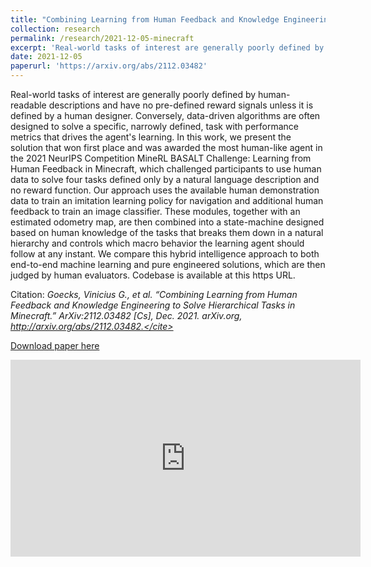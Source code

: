 ```yaml
---
title: "Combining Learning from Human Feedback and Knowledge Engineering to Solve Hierarchical Tasks in Minecraft"
collection: research
permalink: /research/2021-12-05-minecraft
excerpt: 'Real-world tasks of interest are generally poorly defined by human-readable descriptions and have no pre-defined reward signals unless it is defined by a human designer. Conversely, data-driven algorithms are often designed to solve a specific, narrowly defined, task with performance metrics that drives the agents learning. In this work, we present the solution that won first place and was awarded the most human-like agent in the 2021 NeurIPS Competition MineRL BASALT Challenge: Learning from Human Feedback in Minecraft, which challenged participants to use human data to solve four tasks defined only by a natural language description and no reward function. Our approach uses the available human demonstration data to train an imitation learning policy for navigation and additional human feedback to train an image classifier. These modules, together with an estimated odometry map, are then combined into a state-machine designed based on human knowledge of the tasks that breaks them down in a natural hierarchy and controls which macro behavior the learning agent should follow at any instant. We compare this hybrid intelligence approach to both end-to-end machine learning and pure engineered solutions, which are then judged by human evaluators. Codebase is available at this https URL.'
date: 2021-12-05
paperurl: 'https://arxiv.org/abs/2112.03482'
---
```

Real-world tasks of interest are generally poorly defined by human-readable descriptions and have no pre-defined reward signals unless it is defined by a human designer. Conversely, data-driven algorithms are often designed to solve a specific, narrowly defined, task with performance metrics that drives the agent's learning. In this work, we present the solution that won first place and was awarded the most human-like agent in the 2021 NeurIPS Competition MineRL BASALT Challenge: Learning from Human Feedback in Minecraft, which challenged participants to use human data to solve four tasks defined only by a natural language description and no reward function. Our approach uses the available human demonstration data to train an imitation learning policy for navigation and additional human feedback to train an image classifier. These modules, together with an estimated odometry map, are then combined into a state-machine designed based on human knowledge of the tasks that breaks them down in a natural hierarchy and controls which macro behavior the learning agent should follow at any instant. We compare this hybrid intelligence approach to both end-to-end machine learning and pure engineered solutions, which are then judged by human evaluators. Codebase is available at this https URL. 

Citation: <cite>Goecks, Vinicius G., et al. “Combining Learning from Human Feedback and Knowledge Engineering to Solve Hierarchical Tasks in Minecraft.” ArXiv:2112.03482 [Cs], Dec. 2021. arXiv.org, http://arxiv.org/abs/2112.03482.</cite>

[Download paper here](https://arxiv.org/abs/2112.03482)

<centering><iframe width="560" height="315" src="https://www.youtube.com/embed/a4P8v8lGFPw" title="YouTube video player" frameborder="0" allow="accelerometer; autoplay; clipboard-write; encrypted-media; gyroscope; picture-in-picture" allowfullscreen></iframe></centering>